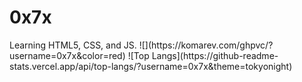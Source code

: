 <html>
<h1>0x7x</h1>
Learning HTML5, CSS, and JS.
</html>
![](https://komarev.com/ghpvc/?username=0x7x&color=red)
![Top Langs](https://github-readme-stats.vercel.app/api/top-langs/?username=0x7x&theme=tokyonight)
<!---
0x7x/0x7x is a ✨ special ✨ repository because its `README.md` (this file) appears on your GitHub profile.
You can click the Preview link to take a look at your changes.
--->
